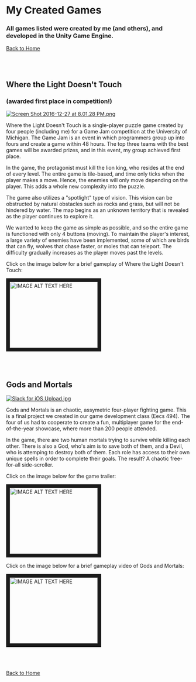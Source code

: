 # My Created Games

### All games listed were created by me (and others), and developed in the Unity Game Engine.

[Back to Home](https://forhago.github.io/brianye.github.io/)

<br>
<br>

## **Where the Light Doesn't Touch** 

### (awarded first place in competition!)

[![Screen Shot 2016-12-27 at 8.01.28 PM.png](https://s23.postimg.org/d8wcx2ny3/Screen_Shot_2016_12_27_at_8_01_28_PM.png)](https://postimg.org/image/4dvimjz5j/)

Where the Light Doesn't Touch is a single-player puzzle game created by four people (including me) for a Game Jam competition at the University of Michigan. The Game Jam is an event in which programmers group up into fours and create a game within 48 hours. The top three teams with the best games will be awarded prizes, and in this event, my group achieved first place.

In the game, the protagonist must kill the lion king, who resides at the end of every level. The entire game is tile-based, and time only ticks when the player makes a move. Hence, the enemies will only move depending on the player. This adds a whole new complexity into the puzzle. 

The game also utilizes a "spotlight" type of vision. This vision can be obstructed by natural obstacles such as rocks and grass, but will not be hindered by water. The map begins as an unknown territory that is revealed as the player continues to explore it.

We wanted to keep the game as simple as possible, and so the entire game is functioned with only 4 buttons (moving). To maintain the player's interest, a large variety of enemies have been implemented, some of which are birds that can fly, wolves that chase faster, or moles that can teleport. The difficulty gradually increases as the player moves past the levels.

Click on the image below for a brief gameplay of Where the Light Doesn't Touch:

<a href="http://www.youtube.com/watch?feature=player_embedded&v=I35Osj7xbXg/
" target="_blank"><img src="http://img.youtube.com/vi/I35Osj7xbXg/0.jpg" 
alt="IMAGE ALT TEXT HERE" width="240" height="180" border="10" /></a>


<br>
<br>

## **Gods and Mortals**

[![Slack for iOS Upload.jpg](https://s24.postimg.org/e8t9yfhqd/Slack_for_i_OS_Upload.jpg)](https://postimg.org/image/4o9nbjse9/)

Gods and Mortals is an chaotic, assymetric four-player fighting game. This is a final project we created in our game development class (Eecs 494). The four of us had to cooperate to create a fun, multiplayer game for the end-of-the-year showcase, where more than 200 people attended.

In the game, there are two human mortals trying to survive while killing each other. There is also a God, who's aim is to save both of them, and a Devil, who is attemping to destroy both of them. Each role has access to their own unique spells in order to complete their goals. The result? A chaotic free-for-all side-scroller.


Click on the image below for the game trailer:

<a href="http://www.youtube.com/watch?feature=player_embedded&v=hacX8FV89SI/
" target="_blank"><img src="http://img.youtube.com/vi/hacX8FV89SI/0.jpg" 
alt="IMAGE ALT TEXT HERE" width="240" height="180" border="10" /></a>


Click on the image below for a brief gameplay video of Gods and Mortals:

<a href="http://www.youtube.com/watch?feature=player_embedded&v=dIxCFT917no/
" target="_blank"><img src="http://img.youtube.com/vi/dIxCFT917no/0.jpg" 
alt="IMAGE ALT TEXT HERE" width="240" height="180" border="10" /></a>

<br>
<br>

[Back to Home](https://forhago.github.io/brianye.github.io/)